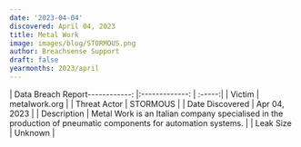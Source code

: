 ```yaml
---
date: '2023-04-04'
discovered: April 04, 2023
title: Metal Work
image: images/blog/STORMOUS.png
author: Breachsense Support
draft: false
yearmonths: 2023/april
---
```


| Data Breach Report------------:     |:-------------:    | :-----:|
| Victim      | metalwork.org      | 
| Threat Actor      | STORMOUS      | 
| Date Discovered      | Apr 04, 2023      | 
| Description      | Metal Work is an Italian company specialised in the production of pneumatic components for automation systems.      | 
| Leak Size      | Unknown      | 

